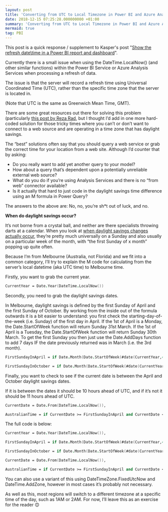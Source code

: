 ```yaml
---
layout: post
title: 'Converting from UTC to Local Timezone in Power BI and Azure Analysis Services'
date: 2018-12-15 07:25:28.000000000 +01:00
summary: 'Converting from UTC to Local Timezone in Power BI and Azure Analysis Services'
mermaid: true
tag: PBI
---
```

This post is a quick response / supplement to Kasper's post "[Show the refresh date\\time in a Power BI report and dashboard](https://www.kasperonbi.com/show-the-refresh-datetime-in-a-power-bi-report-and-dash)".

Currently there is a small issue when using the DateTime.LocalNow() (and other similar functions) within the Power BI Service or Azure Analysis Services when processing a refresh of data.

The issue is that the server will record a refresh time using Universal Coordinated Time (UTC), rather than the specific time zone that the server is located in.

(Note that UTC is the same as Greenwich Mean Time, GMT).

There are some great resources out there for solving this problem (particularly [this post by Reza Rad](http://radacad.com/solving-dax-time-zone-issue-in-power-bi), but I thought I’d add in one more hard-coded solution for those tricky times where you can’t or don’t want to connect to a web source and are operating in a time zone that has daylight savings.

The “best” solutions often say that you should query a web service or grab the correct time for your location from a web site. Although I’d counter that by asking:

*   Do you really want to add yet another query to your model?
*   How about a query that’s dependent upon a potentially unreliable external web source?
*   What do you do if you’re using Analysis Services and there is no “from web” connector available?
*   Is it actually that hard to just code in the daylight savings time difference using an M formula in Power Query?

The answers to the above are: No, no, you’re sh\*t out of luck, and no.

**When do daylight savings occur?**

It’s not borne from a crystal ball, and neither are there specialists throwing darts at a calendar. When you look at [when daylight savings changes actually occur](https://en.wikipedia.org/wiki/Daylight_saving_time_by_country), they’re pretty much universally on a Sunday and also usually on a particular week of the month, with “the first Sunday of x month” popping up quite often.

Because I’m from Melbourne (Australia, not Florida) and we fit into a common category, I’ll try to explain the M code for calculating from the server’s local datetime (aka UTC time) to Melbourne time.

Firstly, you want to grab the current year.

```fsharp
CurrentYear = Date.Year(DateTime.LocalNow())
```

Secondly, you need to grab the daylight savings dates.

In Melbourne, daylight savings is defined by the first Sunday of April and the first Sunday of October. By working from the inside out of the formula outwards it is a bit easier to understand: you first check the starting-day-of-the-week (i.e. Sunday) of the first day in April. If the 1st of April is a Monday, the Date.StartOfWeek function will return Sunday 31st March. If the 1st of April is a Tuesday, the Date.StartOfWeek function will return Sunday 30th March. To get the first Sunday you then just use the Date.AddDays function to add 7 days IF the date previously returned was in March (i.e. the 3rd month).

```fsharp
FirstSundayInApril = if Date.Month(Date.StartOfWeek(#date(CurrentYear,4,1),Day.Sunday)) = 3 then Date.AddDays(Date.StartOfWeek(#date(CurrentYear,4,1),Day.Sunday),7) else Date.StartOfWeek(#date(CurrentYear,4,1),Day.Sunday)

FirstSundayInOctober = if Date.Month(Date.StartOfWeek(#date(CurrentYear,10,1),Day.Sunday)) = 9 then Date.AddDays(Date.StartOfWeek(#date(CurrentYear,10,1),Day.Sunday),7) else Date.StartOfWeek(#date(CurrentYear,10,1),Day.Sunday)
```

Finally, you want to check to see if the current date is between the April and October daylight savings dates.

If it is between the dates it should be 10 hours ahead of UTC, and if it’s not it should be 11 hours ahead of UTC.

```fsharp
CurrentDate = Date.From(DateTime.LocalNow()),

AustralianTime = if CurrentDate >= FirstSundayInApril and CurrentDate < FirstSundayInOctober then DateTime.LocalNow() + #duration(0,10,0,0) else DateTime.LocalNow() + #duration(0,11,0,0)
```

The full code is below:
```fsharp
CurrentYear = Date.Year(DateTime.LocalNow()),

FirstSundayInApril = if Date.Month(Date.StartOfWeek(#date(CurrentYear,4,1),Day.Sunday)) = 3 then Date.AddDays(Date.StartOfWeek(#date(CurrentYear,4,1),Day.Sunday),7) else Date.StartOfWeek(#date(CurrentYear,4,1),Day.Sunday),

FirstSundayInOctober = if Date.Month(Date.StartOfWeek(#date(CurrentYear,10,1),Day.Sunday)) = 9 then Date.AddDays(Date.StartOfWeek(#date(CurrentYear,10,1),Day.Sunday),7) else Date.StartOfWeek(#date(CurrentYear,10,1),Day.Sunday),

CurrentDate = Date.From(DateTime.LocalNow()),

AustralianTime = if CurrentDate >= FirstSundayInApril and CurrentDate < FirstSundayInOctober then DateTime.LocalNow() + #duration(0,10,0,0) else DateTime.LocalNow() + #duration(0,11,0,0)
```

You can also use a variant of this using DateTimeZone.FixedUtcNow and DateTime.AddZone, however in most cases it’s probably not necessary.

As well as this, most regions will switch to a different timezone at a specific time of the day, such as 1AM or 2AM. For now, I’ll leave this as an exercise for the reader 😊